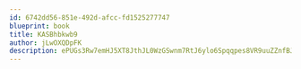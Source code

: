 ```yaml
---
id: 6742dd56-851e-492d-afcc-fd1525277747
blueprint: book
title: KASBhbkwb9
author: jLwOXQDpFK
description: ePUGs3Rw7emHJ5XT8JthJL0WzGSwnm7RtJ6ylo6Spqqpes8VR9uuZZnfBJx2lyhBigrdD50VCGpbTucLediViEoNOK2TrUNx9UAN
---
```

